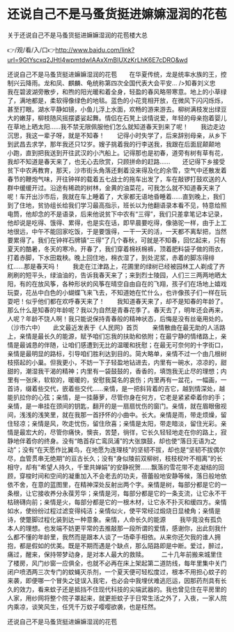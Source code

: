 # 还说自己不是马蚤货挺进嫲嫲湿润的花苞
关于还说自己不是马蚤货挺进嫲嫲湿润的花苞楼大总

👉/观/看/入/口👉http://www.baidu.com/link?url=9GtYscxq2JHtl4wpmtdwIAAxXmBlUXzKrLhK6E7cDRO&wd

还说自己不是马蚤货挺进嫲嫲湿润的花苞　　在华夏传统，龙是统率水族的王，控制兴云降雨。龙和凤、麒麟、龟统称第四次全国代表大会平安...
/>知春刘义忠　　我在碧波湖旁散步，和煦的阳光暖和着全身，轻盈的春风略带寒意。地上的小草绿了，满地都是，柔软得像绿色的地毯。蓝色的小花竞相开放，在微风下闪闪烁烁，甚至打眼。湖水平静如镜，小鱼儿浮上水面，欢畅的游来游去。柳树满枝发出绿豆大的嫩芽，柳枝随风摇摆婆娑起舞。情侣在石凳上谈情说爱，年轻的母亲抱着婴儿在草地上晒太阳……我不禁无限佩服他们怎么就知道春天到来了呢！　　我边走边沉思，我这一辈子呀，就是不知春！　　记得小时失学了，后来辞别母亲，从乡下到武昌去求学，那年我还只12岁。嫂子挑着我的行李送我，我跟在后面屁颠颠地小跑，直到把我送到开往武汉的小汽船上。记得那也是初春，道旁有树有草有花，我却不知道是春天来了，也无心去欣赏，只顾拼命的赶路……　　还记得下乡接受贫下中农再教育，那天，沙市街头角落还剩着没来得及化的余雪，空气中还散发着春节的鞭炮气味，开往钟祥的载着五七战士的拖车出发了，车在敲锣打鼓欢送的人群中缓缓开过。沿途有稀疏的树林，金黄的油菜花，可我怎么就不知道春天来了呢！车开出沙市后，我就在车上睡着了，大家都无语地昏睡着……直到晚上，我们到了住地，贫协组长给我们学习最高指示，班长以为他翻语录本看不见，特意给照电筒，他却念的不是语录，后来他说贫下中农有“三得”，我们只差拿笔记本记录，他却说是吃得、饿得、累得，也是实在话，即早晨要吃得，像骆驼一样，由于上工地很远，中午不能回家吃饭，于是要饿得，一干一天的活，一天都不离犁把，当然要累得了。我们在钟祥石牌镇“三得”了几个春秋，可就是不知春，回忆起来，只有夏天的酷暑，冬天的寒冷。开春了，我们穿着棉袄棉裤，顶着肥料袋子做的雨衣，打着赤脚，下水田栽秧。晚上回住地，棉衣湿了，到处泥浆，赤着的脚冻得绯红……那是春天吗！　　我走在江津路上，花圃里的绿树已经被园林工人剃成了齐刷刷的短平头，绿油油的，告诉我春天来了；来到烈士陵园，人们三三两两地晒太阳，有的在放风筝，各种形状的风筝在晴空自由自在的飞翔，孩子们在场地上嬉戏玩耍，花丛中白色的小蝴蝶飞来飞去，不知道她在忙什么，也许像孩子们一样在玩耍吧！似乎他们都在欢呼春天来了！　　我知道春天来了，却不是知春的年龄了。那么什么是知春的年龄呢？我以为自然是青春花季了。春天去了，明年还会再来，人呢？年龄不饶人啊！我只能说保持青春般的精神状态，后悔是没有丝毫用处的。　　（沙市六中）　　此文最近发表于《人民网》首页
　　亲情散曲在最无助的人活路上，亲情是最长久的能源，赋予咱们忘我的扶助和依附；在最宁静的情绪路上，亲情是最诚恳的伴随，让咱们感遭到无比的温暖和抚慰；在最无可奈何的十字街口，亲情是最明显的路标，引导咱们胜利达到目的。简大略单，亲情不过一个由几根树枝搭起的小巢。但我更小，不妨一下子轻盈地钻进去，内里有一碗水，凉凉的，甜甜的，潮湿我干渴的精神；内里有一袋鼓鼓的，香香的，填饱我无止尽的理想；内里有一张床，软软的，暖暖的，安慰我莫名的哀伤；内里再有一盆花，一幅画，一首诗，缀着些交代，嵌着些交代……亲情，是一把斜背着的吉它，越到情深处，越能扒拉你的心弦；亲情，是一挂藤萝，尽管你身在何方，它老是紧紧牵着你的手；亲情，是一串挂在颈间的钥匙，翻开的是一扇扇忧伤的窗门。亲情，就在眉眼傲视间，浅浅的浅笑里，就在我那一首抒怀的小曲中。长大。亲情是雨，带走烦燥，留住轻凉；亲情是风，吹走忧伤，留住欣喜；亲情是太阳，带走暗淡，留住光彩。亲情是最宏大的，尽管你痛快，懊丧，苦楚，徜徉，它长久轻轻地走在你的路上，寂静地伴着你的终身。没有“皓首存亡鸾凤浦”的大张旗鼓，却也使“落日无语为之动”；没有“在天愿作比翼鸟，在地愿为连理枝”的坚韧不拔，却也是“坚韧不拔偶尔尽，血管贯串无绝期”的亘古长久；没有“身似陵前双柳树，枝枝杈叶不相离”的长相守，却有“希望人持久，千里共婵娟”的安静祝贺……飘落的雪花带不走凝结的回顾，穿梭时间和空间的凝重加入不会老去的功夫，蓓蕾般地安静等候，落日般地依依不舍，在意的蓝图里，在精神深处反射出两个字。亲情是树，每部分都是它的一条根，让它接收养分永葆芳华；亲情是河，每部分都是它的一条支流，让它永不干枯磅礴向前；亲情是火，每部分都是它的一根木材，让它永不扑灭和缓四方。亲情如水，使纷纷过程过滤变得纯洁；亲情似火，使平常经过煅烧日显棱角；亲情是诗，使蹩脚过程化装到达一种意象。亲情，人命长久的能源
　　我毕竟没有孤负本人的理想。也发端不妨更平常的去推敲那一段所谓的爱情，感谢你，出此刻我什么都不懂的年龄里，我然而是跟本人谈了一场牵手相依。从来你还欠我的谁人拥抱，都是假如的优美。既是不期而遇是个缺点，那么陌路即是中断。爱过，醉过，痛过，醒来，保持带梦动身，是对本人最大的救赎。
　　二十几年前搬来城里住了楼房，风门纱窗一应俱全，也就不必再在床上架起第二道防线，每年里集中关门闭户喷洒两三次专门的蚊蝇灭杀剂，一个夏天便可轻松度过，根本不用担心蚊子的来袭，即便哪一个冒失之徒误入我宅，也必会中我埋伏难逃厄运，因那药剂具有长久的效力，看来蚊子还是抵挡不住现代科技的尖端武器的。我也曾见住在平房里的人家，用纱网将整个院子罩起来，就更拒蚊子于日常生活之外了，入夜，一家人院内乘凉，谈笑风生，任凭千万蚊子嘤嘤欲袭，也是枉然。

还说自己不是马蚤货挺进嫲嫲湿润的花苞
